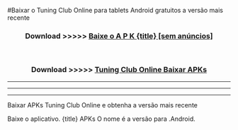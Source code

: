 #Baixar o Tuning Club Online   para tablets Android gratuitos a versão mais recente


<div align="center">
<h3>Download >>>>> <a href="https://pt-web.web.app/?pt= {title}">Baixe o A P K {title} [sem anúncios]</a></h3><br>

<h3>Download >>>>> <a href="https://pt-web.web.app/?pt= {title}">Tuning Club Online  Baixar APKs</a></h3>
</div>

----------------------------------------------------------

----------------------------------------------------------

----------------------------------------------------------

Baixar APKs Tuning Club Online  e obtenha a versão mais recente

Baixe o aplicativo. {title} APKs O nome é a versão para .Android.


